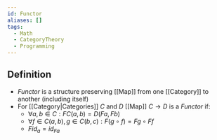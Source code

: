 ```yaml
---
id: Functor
aliases: []
tags:
  - Math
  - CategoryTheory
  - Programming
---
```

## Definition
- *Functor* is a structure preserving [[Map]] from one [[Category]] to another (including itself)
- For [[Category|Categories]] $C$ and $D$ [[Map]] $C\to D$ is a *Functor* if:
	- $\forall a,b\in C:FC(a,b)=D(Fa,Fb)$
	- $\forall f\in C(a,b), g\in C(b,c): F(g\circ f)=Fg\circ Ff$
	- $F id_a=id_{Fa}$
